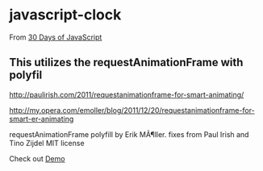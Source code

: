 # javascript-clock 

From [30 Days of JavaScript](https://JavaScript30.com)

## This utilizes the requestAnimationFrame with polyfil

http://paulirish.com/2011/requestanimationframe-for-smart-animating/

http://my.opera.com/emoller/blog/2011/12/20/requestanimationframe-for-smart-er-animating

requestAnimationFrame polyfill by Erik MÃ¶ller. fixes from Paul Irish and Tino Zijdel
MIT license


Check out [Demo](http://automatic-battle.surge.sh/)